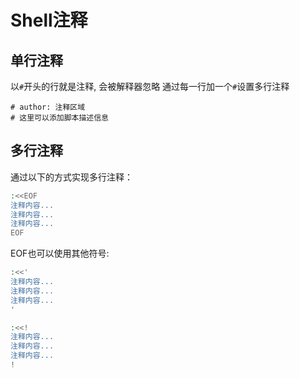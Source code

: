 # Shell注释

## 单行注释
以`#`开头的行就是注释, 会被解释器忽略
通过每一行加一个`#`设置多行注释
```
# author: 注释区域
# 这里可以添加脚本描述信息
```

## 多行注释
通过以下的方式实现多行注释：
```sh
:<<EOF
注释内容...
注释内容...
注释内容...
EOF
```

EOF也可以使用其他符号:
```sh
:<<'
注释内容...
注释内容...
注释内容...
'

:<<!
注释内容...
注释内容...
注释内容...
!
```
